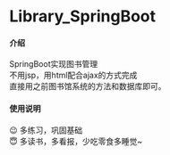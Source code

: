 # Library_SpringBoot

#### 介绍
SpringBoot实现图书管理<br />
不用jsp，用html配合ajax的方式完成<br />
直接用之前图书馆系统的方法和数据库即可。



#### 使用说明
:wink: 多练习，巩固基础<br />
:innocent: 多读书，多看报，少吃零食多睡觉~
